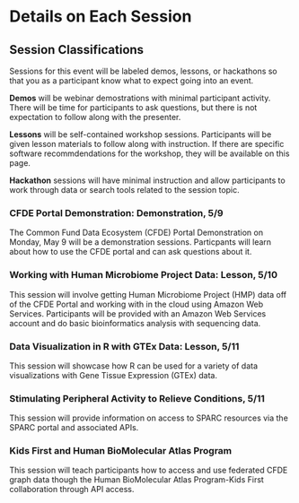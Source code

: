 # Details on Each Session

## Session Classifications

Sessions for this event will be labeled demos, lessons, or hackathons so that you as a participant know what to expect going into an event.

**Demos** will be webinar demostrations with minimal participant activity. There will be time for participants to ask questions, but there is not expectation to follow along with the presenter.

**Lessons** will be self-contained workshop sessions. Participants will be given lesson materials to follow along with instruction. If there are specific software recommdendations for the workshop, they will be available on this page.

**Hackathon** sessions will have minimal instruction and allow participants to work through data or search tools related to the session topic.

### CFDE Portal Demonstration: Demonstration, 5/9

The Common Fund Data Ecosystem (CFDE) Portal Demonstration on Monday, May 9 will be a demonstration sessions. Particpants will learn about how to use the CFDE portal and can ask questions about it.

### Working with Human Microbiome Project Data: Lesson, 5/10

This session will involve getting Human Microbiome Project (HMP) data off of the CFDE Portal and working with in the cloud using Amazon Web Services. Participants will be provided with an Amazon Web Services account and do basic bioinformatics analysis with sequencing data.

### Data Visualization in R with GTEx Data: Lesson, 5/11

This session will showcase how R can be used for a variety of data visualizations with Gene Tissue Expression (GTEx) data.

### Stimulating Peripheral Activity to Relieve Conditions, 5/11

This session will provide information on access to SPARC resources via the SPARC portal and associated APIs.

### Kids First and Human BioMolecular Atlas Program

This session will teach participants how to access and use federated CFDE graph data though the Human BioMolecular Atlas Program-Kids First collaboration through API access.
